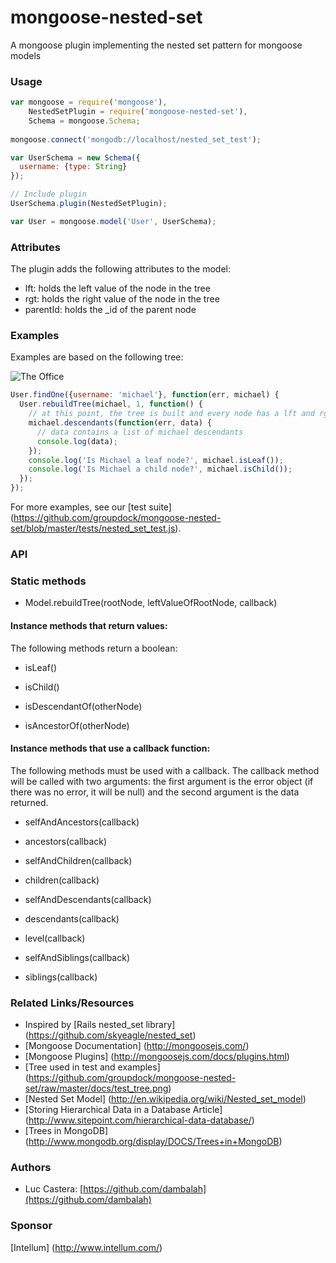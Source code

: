 # mongoose-nested-set

A mongoose plugin implementing the nested set pattern for mongoose models

### Usage

```javascript
var mongoose = require('mongoose'),
    NestedSetPlugin = require('mongoose-nested-set'),
    Schema = mongoose.Schema;
    
mongoose.connect('mongodb://localhost/nested_set_test');

var UserSchema = new Schema({
  username: {type: String}
});

// Include plugin
UserSchema.plugin(NestedSetPlugin);

var User = mongoose.model('User', UserSchema);
```

### Attributes

The plugin adds the following attributes to the model:
* lft: holds the left value of the node in the tree
* rgt: holds the right value of the node in the tree
* parentId: holds the _id of the parent node

### Examples

Examples are based on the following tree:

![The Office](https://github.com/groupdock/mongoose-nested-set/raw/master/docs/test_tree.png "The Office")

```javascript
User.findOne({username: 'michael'}, function(err, michael) {
  User.rebuildTree(michael, 1, function() {
    // at this point, the tree is built and every node has a lft and rgt value.
    michael.descendants(function(err, data) {
      // data contains a list of michael descendants
      console.log(data);
    });
    console.log('Is Michael a leaf node?', michael.isLeaf());
    console.log('Is Michael a child node?', michael.isChild());
  });
});
```

For more examples, see our [test suite] (https://github.com/groupdock/mongoose-nested-set/blob/master/tests/nested_set_test.js).

### API

### Static methods

* Model.rebuildTree(rootNode, leftValueOfRootNode, callback)

#### Instance methods that return values:

The following methods return a boolean:

* isLeaf()

* isChild()

* isDescendantOf(otherNode)

* isAncestorOf(otherNode)


#### Instance methods that use a callback function:

The following methods must be used with a callback. The callback method will be called with two arguments: the first argument is the error object (if there was no error, it will be null) and the second argument is the data returned.

* selfAndAncestors(callback)

* ancestors(callback)

* selfAndChildren(callback)

* children(callback)

* selfAndDescendants(callback)

* descendants(callback)

* level(callback)

* selfAndSiblings(callback)

* siblings(callback)


### Related Links/Resources

* Inspired by [Rails nested_set library] (https://github.com/skyeagle/nested_set)
* [Mongoose Documentation] (http://mongoosejs.com/)
* [Mongoose Plugins] (http://mongoosejs.com/docs/plugins.html)
* [Tree used in test and examples] (https://github.com/groupdock/mongoose-nested-set/raw/master/docs/test_tree.png)
* [Nested Set Model] (http://en.wikipedia.org/wiki/Nested_set_model)
* [Storing Hierarchical Data in a Database Article] (http://www.sitepoint.com/hierarchical-data-database/)
* [Trees in MongoDB] (http://www.mongodb.org/display/DOCS/Trees+in+MongoDB)

### Authors

* Luc Castera: [https://github.com/dambalah](https://github.com/dambalah)

### Sponsor

[Intellum] (http://www.intellum.com/)
